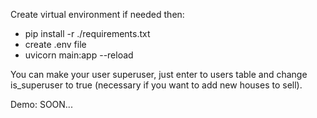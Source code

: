 Create virtual environment if needed then:

* pip install -r ./requirements.txt
* create .env file
* uvicorn main:app --reload


You can make your user superuser, 
just enter to users table and change is_superuser to true 
(necessary if you want to add new houses to sell).

Demo: SOON...

